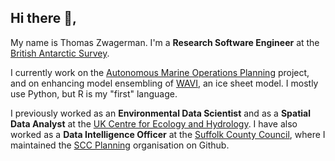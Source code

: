 ## Hi there :wave:,

My name is Thomas Zwagerman. I'm a **Research Software Engineer** at the [British Antarctic Survey](https://www.bas.ac.uk/).

I currently work on the [Autonomous Marine Operations Planning](https://www.bas.ac.uk/project/autonomous-marine-operations-planning/) project, and on enhancing model ensembling of [WAVI](https://github.com/RJArthern/WAVI.jl?tab=readme-ov-file), an ice sheet model. I mostly use Python, but R is my "first" language.

I previously worked as an **Environmental Data Scientist** and as a **Spatial Data Analyst** at the [UK Centre for Ecology and Hydrology](https://www.ceh.ac.uk/). I have also worked as a **Data Intelligence Officer** at the [Suffolk County Council](https://www.suffolk.gov.uk/), where I maintained the [SCC Planning](https://github.com/SCC-Planning) organisation on Github.
